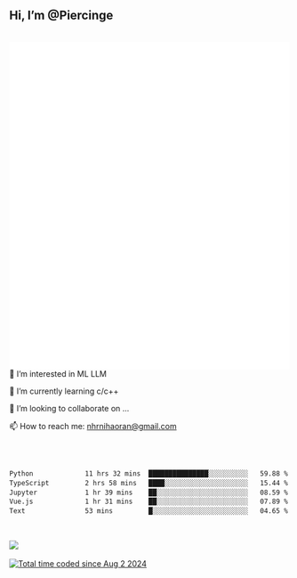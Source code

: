 <h2> Hi, I’m @Piercinge </h2>

<br>

<img align="right" src="https://raw.githubusercontent.com/Piercinge/github-stats/master/generated/overview.svg#gh-light-mode-only">
<img align="right" src="https://raw.githubusercontent.com/Piercinge/github-stats/master/generated/overview.svg#gh-dark-mode-only">

👀 I’m interested in ML LLM

🌱 I’m currently learning c/c++

💞️ I’m looking to collaborate on ...

📫 How to reach me: nhrnihaoran@gmail.com

<br><br>

<!--START_SECTION:waka-->

```txt
Python             11 hrs 32 mins  ███████████████░░░░░░░░░░   59.88 %
TypeScript         2 hrs 58 mins   ████░░░░░░░░░░░░░░░░░░░░░   15.44 %
Jupyter            1 hr 39 mins    ██░░░░░░░░░░░░░░░░░░░░░░░   08.59 %
Vue.js             1 hr 31 mins    ██░░░░░░░░░░░░░░░░░░░░░░░   07.89 %
Text               53 mins         █░░░░░░░░░░░░░░░░░░░░░░░░   04.65 %
```

<!--END_SECTION:waka-->

<br>

<a href="https://wakatime.com"><img src="https://wakatime.com/share/@haoran_ni/48d32ab7-16dd-4d92-9eeb-ae9d66413442.png" /></a>

<!--
[![Ashutosh's github activity graph](https://github-readme-activity-graph.vercel.app/graph?username=Piercinge&theme=minimal)](https://github.com/ashutosh00710/github-readme-activity-graph)-->

<a href="https://wakatime.com/@2e7a1580-9a6c-4340-8b70-5b56364a5d8c"><img src="https://wakatime.com/badge/user/2e7a1580-9a6c-4340-8b70-5b56364a5d8c.svg" alt="Total time coded since Aug 2 2024" /></a>

